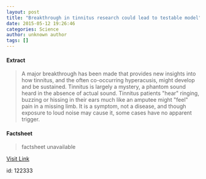 ```yaml
---
layout: post
title: "Breakthrough in tinnitus research could lead to testable model"
date: 2015-05-12 19:26:46
categories: Science
author: unknown author
tags: []
---
```



#### Extract
>A major breakthrough has been made that provides new insights into how tinnitus, and the often co-occurring hyperacusis, might develop and be sustained. Tinnitus is largely a mystery, a phantom sound heard in the absence of actual sound. Tinnitus patients "hear" ringing, buzzing or hissing in their ears much like an amputee might "feel" pain in a missing limb. It is a symptom, not a disease, and though exposure to loud noise may cause it, some cases have no apparent trigger.

#### Factsheet
>factsheet unavailable

[Visit Link](http://feeds.sciencedaily.com/~r/sciencedaily/~3/yd1tSzxRg3g/150512152646.htm)

id:  122333
